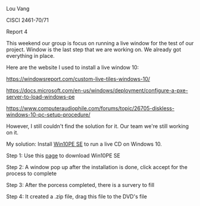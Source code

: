 Lou Vang 

CISCI 2461-70/71

Report 4

This weekend our group is focus on running a live window for the test of our project. Window is the last step that we are working on. 
We already got everything in place. 

Here are the website I used to install a live window 10:

https://windowsreport.com/custom-live-tiles-windows-10/ 

https://docs.microsoft.com/en-us/windows/deployment/configure-a-pxe-server-to-load-windows-pe

https://www.computeraudiophile.com/forums/topic/26705-diskless-windows-10-pc-setup-procedure/

However, I still couldn't find the solution for it. 
Our team we're still working on it. 

My solution:
Install [Win10PE SE](https://www.afterdawn.com/software/system_tools/operating_systems/win10pe-se.cfm) to run a live CD on
Windows 10.

Step 1: 
Use this [page](https://www.afterdawn.com/software/general/download_splash.cfm/win10pe-se) to download Win10PE SE

Step 2: 
A window pop up after the installation is done, click accept for the process to complete 

Step 3: 
After the porcess completed, there is a survery to fill 

Step 4: 
It created a .zip file, drag this file to the DVD's file
